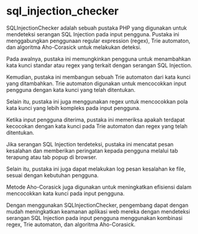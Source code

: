 # sql_injection_checker
SQLInjectionChecker adalah sebuah pustaka PHP yang digunakan untuk mendeteksi serangan SQL Injection pada input pengguna. Pustaka ini menggabungkan penggunaan regular expression (regex), Trie automaton, dan algoritma Aho-Corasick untuk melakukan deteksi.

Pada awalnya, pustaka ini memungkinkan pengguna untuk menambahkan kata kunci standar atau regex yang terkait dengan serangan SQL Injection.

Kemudian, pustaka ini membangun sebuah Trie automaton dari kata kunci yang ditambahkan. Trie automaton digunakan untuk mencocokkan input pengguna dengan kata kunci yang telah ditentukan.

Selain itu, pustaka ini juga menggunakan regex untuk mencocokkan pola kata kunci yang lebih kompleks pada input pengguna.

Ketika input pengguna diterima, pustaka ini memeriksa apakah terdapat kecocokan dengan kata kunci pada Trie automaton dan regex yang telah ditentukan.

Jika serangan SQL Injection terdeteksi, pustaka ini mencatat pesan kesalahan dan memberikan peringatan kepada pengguna melalui tab terapung atau tab popup di browser.

Selain itu, pustaka ini juga dapat melakukan log pesan kesalahan ke file, sesuai dengan kebutuhan pengguna.

Metode Aho-Corasick juga digunakan untuk meningkatkan efisiensi dalam mencocokkan kata kunci pada input pengguna.

Dengan menggunakan SQLInjectionChecker, pengembang dapat dengan mudah meningkatkan keamanan aplikasi web mereka dengan mendeteksi serangan SQL Injection pada input pengguna menggunakan kombinasi regex, Trie automaton, dan algoritma Aho-Corasick.